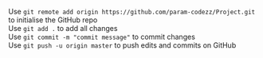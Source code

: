 Use `git remote add origin https://github.com/param-codezz/Project.git` to initialise the GitHub repo \
Use `git add .` to add all changes \
Use `git commit -m "commit message"` to commit changes \
Use `git push -u origin master` to push edits and commits on GitHub
